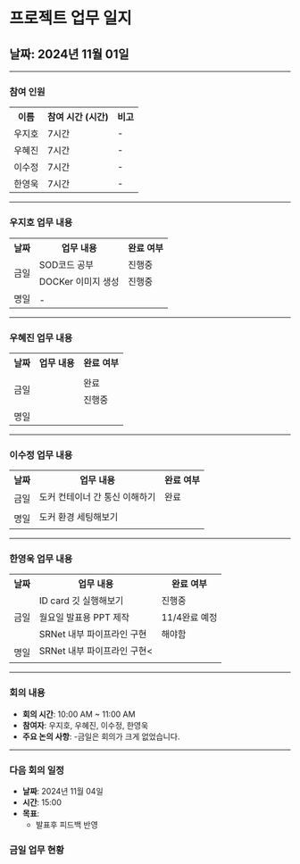# 프로젝트 업무 일지

## 날짜: 2024년 11월 01일

---

### 참여 인원

<div align="center">

<table>
  <tr>
    <th>이름</th>
    <th>참여 시간 (시간)</th>
    <th>비고</th>
  </tr>
  <tr>
    <td>우지호</td>
    <td>7시간</td>
    <td>-</td>
  </tr>
  <tr>
    <td>우혜진</td>
    <td>7시간</td>
    <td>-</td>
  </tr>
  <tr>
    <td>이수정</td>
    <td>7시간</td>
    <td>-</td>
  </tr>
  <tr>
    <td>한영욱</td>
    <td>7시간</td>
    <td>-</td>
  </tr>
</table>

</div>

---

### 우지호 업무 내용

<div align="center">

<table>
  <tr>
    <th>날짜</th>
    <th>업무 내용</th>
    <th>완료 여부</th>
  </tr>
  <tr>
    <td rowspan="2">금일</td>
    <td>SOD코드 공부</td>
    <td>진행중</td>
  </tr>
  <tr>
    <td>DOCKer 이미지 생성</td>
    <td>진행중</td>
  </tr>
  <tr>
    <td rowspan="2">명일</td>
    <td></td>
    <td></td>
  </tr>
  <tr>
    <td>-</td>
    <td></td>
  </tr>
</table>

</div>

---

### 우혜진 업무 내용

<div align="center">

<table>
  <tr>
    <th>날짜</th>
    <th>업무 내용</th>
    <th>완료 여부</th>
  </tr>
  <tr>
    <td rowspan="3">금일</td>
    <td></td>
    <td></td>
  </tr>
  <tr>
    <td></td>
    <td>완료</td>
  </tr>
  <tr>
    <td></td>
    <td>진행중</td>
  </tr>
  <tr>
    <td rowspan="2">명일</td>
    <td></td>
    <td></td>
  </tr>
  <tr>
    <td></td>
    <td></td>
  </tr>
</table>

</div>

---

### 이수정 업무 내용

<div align="center">

<table>
  <tr>
    <th>날짜</th>
    <th>업무 내용</th>
    <th>완료 여부</th>
  </tr>
  <tr>
    <td rowspan="2">금일</td>
    <td>도커 컨테이너 간 통신 이해하기</td>
    <td>완료</td>
  </tr>
  <tr>
    <td></td>
    <td></td>
  </tr>
  <tr>
    <td rowspan="2">명일</td>
    <td>도커 환경 세팅해보기</td>
    <td></td>
  </tr>
  <tr>
    <td></td>
    <td></td>
  </tr>
</table>

</div>

---

### 한영욱 업무 내용

<div align="center">

<table>
  <tr>
    <th>날짜</th>
    <th>업무 내용</th>
    <th>완료 여부</th>
  </tr>
  <tr>
    <td rowspan="3">금일</td>
    <td>ID card 깃 실행해보기</td>
    <td>진행중</td>
  </tr>
  <tr>
    <td>월요일 발표용 PPT 제작</td>
    <td>11/4완료 예정</td>
  </tr>
  <tr>
    <td>SRNet 내부 파이프라인 구현</td>
    <td>해야함</td>
  </tr>
  <tr>
    <td rowspan="2">명일</td>
    <td>SRNet 내부 파이프라인 구현<</td>
    <td></td>
  </tr>
  <tr>
    <td></td>
    <td></td>
  </tr>
</table>

</div>

---

### 회의 내용

- **회의 시간**: 10:00 AM ~ 11:00 AM
- **참여자**: 우지호, 우혜진, 이수정, 한영욱
- **주요 논의 사항**:
  -금일은 회의가 크게 없었습니다.

---

### 다음 회의 일정

- **날짜**: 2024년 11월 04일
- **시간**: 15:00
- **목표**:
  - 발표후 피드백 반영


### 금일 업무 현황


